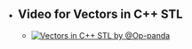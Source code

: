 - ## Video for Vectors in C++ STL

  - [![Vectors in C++ STL by @Op-panda](https://user-images.githubusercontent.com/63473496/134771600-b057496b-5835-47e7-8cef-bc4ad9d5c23c.png)](https://drive.google.com/file/d/1dNg3Cnrp9N09jN25rhPWtEgD3VLjdTSy/view)
